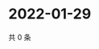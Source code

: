 # 2022-01-29

共 0 条

<!-- BEGIN WEIBO -->
<!-- 最后更新时间 Sat Jan 29 2022 18:12:10 GMT+0800 (China Standard Time) -->

<!-- END WEIBO -->
